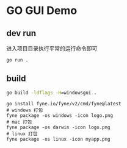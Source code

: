 # GO GUI Demo
## dev run
进入项目目录执行平常的运行命令即可

```
go run . 
```

## build

```cmd
go build -ldflags -H=windowsgui .
```

```shell
go install fyne.io/fyne/v2/cmd/fyne@latest
# windows 打包
fyne package -os windows -icon logo.png
# mac 打包
fyne package -os darwin -icon logo.png
# linux 打包
fyne package -os linux -icon myapp.png 
```
